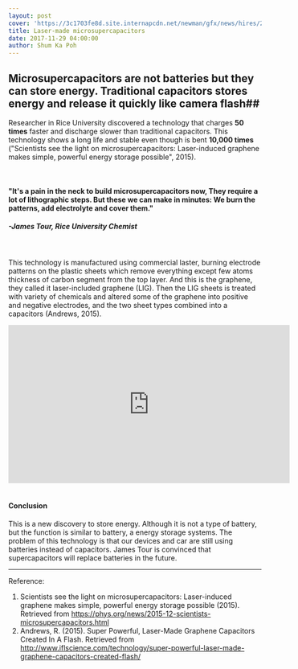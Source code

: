 ```yaml
---
layout: post
cover: 'https://3c1703fe8d.site.internapcdn.net/newman/gfx/news/hires/2015/19-scientistsse.jpg'
title: Laser-made microsupercapacitors
date: 2017-11-29 04:00:00
author: Shum Ka Poh
---
```

## Microsupercapacitors are not batteries but they can store energy. Traditional capacitors stores energy and release it quickly like camera flash##

Researcher in Rice University discovered a technology that charges **50 times** faster and discharge slower than traditional capacitors. This technology shows a long life and stable even though is bent **10,000 times** ("Scientists see the light on microsupercapacitors: Laser-induced graphene makes simple, powerful energy storage possible", 2015). 

<br>

#### "**It's a pain in the neck to build microsupercapacitors now, They require a lot of lithographic steps. But these we can make in minutes: We burn the patterns, add electrolyte and cover them.**" ####  
##### -James Tour, Rice University Chemist #####

<br>

This technology is manufactured using commercial laster, burning electrode patterns on the plastic sheets which remove everything except few atoms thickness of carbon segment from the top layer. And this is the graphene, they called it laser-included graphene (LIG). Then the LIG sheets is treated with variety of chemicals and altered some of the graphene into positive and negative electrodes, and the two sheet types combined into a capacitors (Andrews, 2015).

<iframe width="560" height="315"   style = "margin:auto;display:block;" src="https://www.youtube.com/embed/NqIa5j0Oo9E" frameborder="0" allow="autoplay; encrypted-media" allowfullscreen>
</iframe>

<br>

#### Conclusion ###
This is a new discovery to store energy. Although it is not a type of battery, but the function is similar to battery, a energy storage systems. The problem of this technology is that our devices and car are still using batteries instead of capacitors. James Tour is convinced that supercapacitors will replace batteries in the future.  

---
Reference:  
1. Scientists see the light on microsupercapacitors: Laser-induced graphene makes simple, powerful energy storage possible (2015). Retrieved from https://phys.org/news/2015-12-scientists-microsupercapacitors.html
2. Andrews, R. (2015). Super Powerful, Laser-Made Graphene Capacitors Created In A Flash. Retrieved from http://www.iflscience.com/technology/super-powerful-laser-made-graphene-capacitors-created-flash/